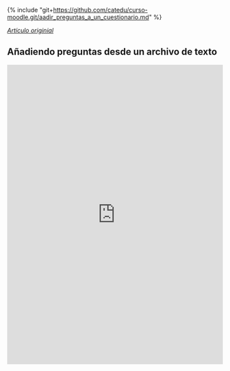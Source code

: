 {% include "git+https://github.com/catedu/curso-moodle.git/aadir_preguntas_a_un_cuestionario.md" %}

[_Artículo originial_](https://catedu.gitbooks.io/moodle-para-la-ensenanza/content/aadir_preguntas_a_un_cuestionario.html)

## Añadiendo preguntas desde un archivo de texto

<iframe src="https://docs.moodle.org/35/en/GIFT_format" frameborder="0" width="100%" height="700" allowfullscreen="true" mozallowfullscreen="true" webkitallowfullscreen="true"></iframe>